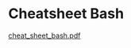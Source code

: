 # Cheatsheet Bash

[cheat_sheet_bash.pdf](https://github.com/SimonWoodtli/zet/blob/main/20220204152218/cheat_sheet_bash.pdf)
